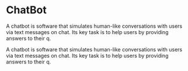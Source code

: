 # ChatBot
A chatbot is software that simulates human-like conversations with users via text messages on chat. Its key task is to help users by providing answers to their q.

A chatbot is software that simulates human-like conversations with users via text messages on chat. Its key task is to help users by providing answers to their q.
